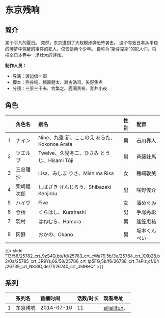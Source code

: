 # 东京残响


## 简介

某个平凡的夏日。
突然，东京遭到了大规模炸弹恐怖袭击。
这个导致日本从平稳的睡梦中惊醒的事件的犯人，仅仅是两个少年。
自称为“斯芬克斯”的犯人们，将把全日本卷中一场壮大的游戏。

**制作人员：**
- 导演：渡边信一郎
- 脚本：熊谷纯、猪原健太、濑古浩司、矢野焦点
- 分镜：三原三千夫、宫繁之、鹿间贵裕、青井小夜

## 角色

|     |   角色名   |   别名  | 性别 |  配音  |
|:--- |:------  |:----      |:---  |:--   |
| 1 | ナイン | Nine、九重 新、ここのえ あらた、Kokonoe Arata | 男 | 石川界人 |
| 2 | ツエルブ | Twelve、久見冬二、ひさみ とうじ、Hisami Tōji | 男 | 斉藤壮馬 |
| 3 | 三岛理沙 | Lisa、みしま りさ、Mishima Risa | 女 | 種﨑敦美 |
| 4 | 柴崎健次郎 | しばざき けんじろう、Shibazaki Kenjirou | 男 | 咲野俊介 |
| 5 | ハイヴ | Five | 女 | 潘めぐみ |
| 6 | 仓桥 | くらはし、Kurahashi | 男 | 手塚秀彰 |
| 7 | 羽村 | はねむら、Hamura | 男 | 逢笠恵祐 |
| 8 | 冈野 | おかの、Okano | 男 | 坂本くんぺい |

{{< slide "13/56/25782_crt_9zS4Q,bb/fd/25783_crt_cWa79,5b/3e/25784_crt_XXb28,b2/0a/25785_crt_3R9Ys,66/58/25786_crt_Ip5FG,5b/f6/26738_crt_7aPiz,cf/64/26739_crt_NK8IQ,de/7f/26740_crt_JMHHQ" >}}

## 系列

|     |   系列名   |   首播时间  | 话数/时长  | 观看地址 |
|:---  |:------    |:----      |:---       |:---  |
| 1 | 东京残响 | 2014-07-10 | 11 | [silisilifun](https://www.silisilifun.com/vodsearch/?wd=东京残响)、  |



